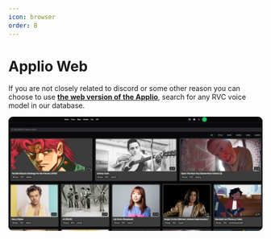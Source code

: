 ```yaml
---
icon: browser
order: B
---
```


# Applio Web

If you are not closely related to discord or some other reason you can choose to use **[the web version of the Applio](https://applio.org/)**, search for any RVC voice model in our database.

![](/assets/Applio_Website.png)

